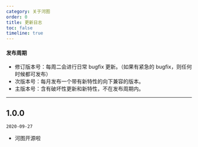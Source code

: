 ```yaml
---
category: 关于河图
order: 0
title: 更新日志
toc: false
timeline: true
---
```


#### 发布周期

- 修订版本号：每周二会进行日常 bugfix 更新。（如果有紧急的 bugfix，则任何时候都可发布）
- 次版本号：每月发布一个带有新特性的向下兼容的版本。
- 主版本号：含有破坏性更新和新特性，不在发布周期内。

---

## 1.0.0
`2020-09-27`

- 河图开源啦
